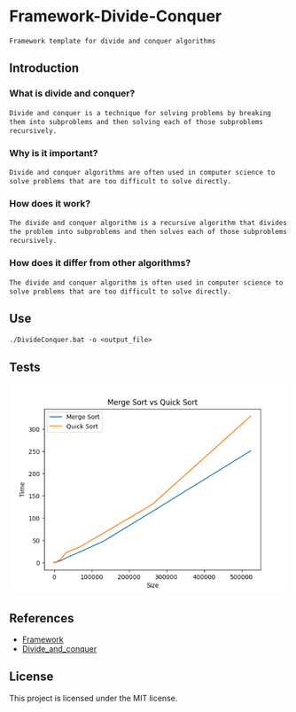 # Framework-Divide-Conquer
    Framework template for divide and conquer algorithms
## Introduction
### What is divide and conquer?
    Divide and conquer is a technique for solving problems by breaking them into subproblems and then solving each of those subproblems recursively.
### Why is it important?
    Divide and conquer algorithms are often used in computer science to solve problems that are too difficult to solve directly.
### How does it work?
    The divide and conquer algorithm is a recursive algorithm that divides the problem into subproblems and then solves each of those subproblems recursively.
### How does it differ from other algorithms?
    The divide and conquer algorithm is often used in computer science to solve problems that are too difficult to solve directly.
## Use
    ./DivideConquer.bat -o <output_file>
## Tests
![MergeQuickSort-Comparison](MergeQuickSort.png "MergeQuickSort-Comparison")
## References
- [Framework](https://en.wikipedia.org/wiki/Framework_(programming))
- [Divide_and_conquer](https://en.wikipedia.org/wiki/Divide_and_conquer)
## License
This project is licensed under the MIT license.
